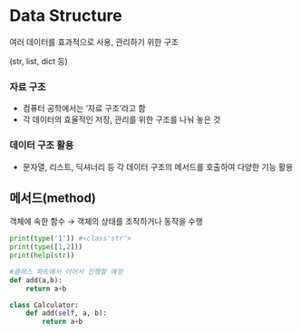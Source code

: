 # Data Structure

여러 데이터를 효과적으로 사용, 관리하기 위한 구조

(str, list, dict 등)

### 자료 구조

- 컴퓨터 공학에서는 ‘자료 구조’라고 함
- 각 데이터의 효율적인 저장, 관리를 위한 구조를 나눠 놓은 것

### 데이터 구조 활용

- 문자열, 리스트, 딕셔너리 등 각 데이터 구조의 메서드를 호출하여 다양한 기능 활용

## 메서드(method)

객체에 속한 함수 → 객체의 상태를 조작하거나 동작을 수행

```python
print(type('1')) #<class'str'>
print(type([1,2]))
print(help(str))

#클래스 파트에서 이어서 진행할 예정
def add(a,b):
    return a+b

class Calculator:
    def add(self, a, b):
        return a+b
    
    
